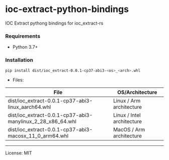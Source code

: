 # ioc-extract-python-bindings
IOC Extract pythong bindings for ioc_extract-rs

### Requirements

- Python 3.7+

### Installation

```bash
pip install dist/ioc_extract-0.0.1-cp37-abi3-<os>_<arch>.whl
```

- Files:

| File  | OS/Architecture           |
|---|---------------------------|
|dist/ioc_extract-0.0.1-cp37-abi3-linux_aarch64.whl| Linux / Arm architecture  |
|dist/ioc_extract-0.0.1-cp37-abi3-manylinux_2_28_x86_64.whl| Linux / Intel architecture|
|dist/ioc_extract-0.0.1-cp37-abi3-macosx_11_0_arm64.whl| MacOS / Arm architecture  |

---
License: MIT
